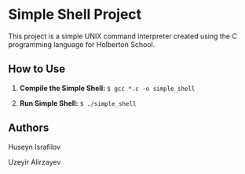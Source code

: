 # Simple Shell Project

This project is a simple UNIX command interpreter created using the C programming language for Holberton School.

## How to Use

1. **Compile the Simple Shell:**
        ```
        $ gcc *.c -o simple_shell
        ```

2. **Run Simple Shell:**
        ```
        $ ./simple_shell
        ```

## Authors
Huseyn Israfilov

Uzeyir Alirzayev
